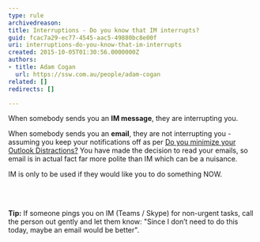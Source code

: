 ```yaml
---
type: rule
archivedreason: 
title: Interruptions - Do you know that IM interrupts?
guid: fcac7a29-ec77-4545-aac5-49880bc8e00f
uri: interruptions-do-you-know-that-im-interrupts
created: 2015-10-05T01:30:56.0000000Z
authors:
- title: Adam Cogan
  url: https://ssw.com.au/people/adam-cogan
related: []
redirects: []

---
```



<p>When somebody sends you an <b>IM message</b>, they are&#160;interrupting you.&#160;</p><p>When somebody sends you an <b>email</b>, they are not interrupting you - assuming you keep your notifications off as per <a href="/_layouts/15/FIXUPREDIRECT.ASPX?WebId=3dfc0e07-e23a-4cbb-aac2-e778b71166a2&amp;TermSetId=07da3ddf-0924-4cd2-a6d4-a4809ae20160&amp;TermId=7d2b06ad-cac7-4afc-b7af-0552fe30b6ac">Do you minimize your Outlook Distractions?</a>​&#160;You have made the decision to read your emails, so email is in actual fact far more polite than IM which can be a nuisance. <br></p><p>IM is only to be used if they would like you to do something NOW.</p>
<br><excerpt class='endintro'></excerpt><br>
<p><b>Tip&#58;</b> If someone pings&#160;you on IM (Teams / Skype) for non-urgent tasks, call the person out gently and let them know&#58; &quot;Since I don’t need to do this today, maybe an email would be better&quot;.<br></p>


